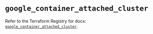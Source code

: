 # `google_container_attached_cluster`

Refer to the Terraform Registry for docs: [`google_container_attached_cluster`](https://registry.terraform.io/providers/hashicorp/google/6.14.1/docs/resources/container_attached_cluster).
